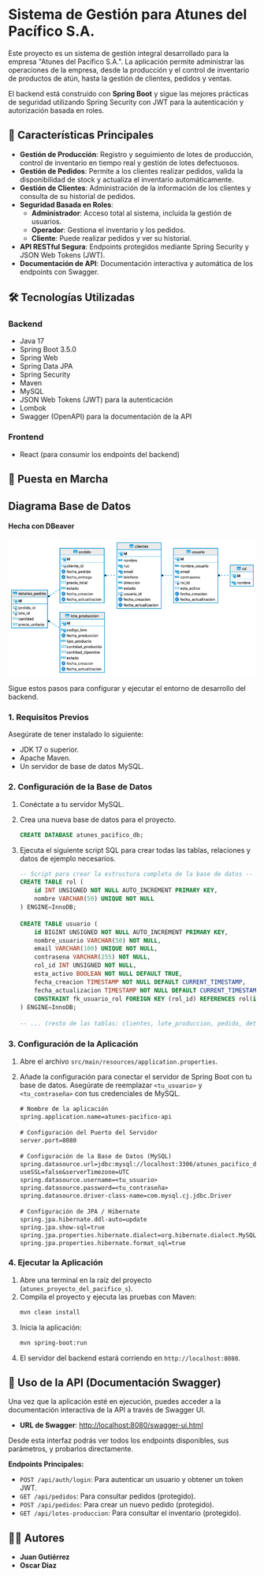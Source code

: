 # Sistema de Gestión para Atunes del Pacífico S.A.

Este proyecto es un sistema de gestión integral desarrollado para la empresa "Atunes del Pacífico S.A.". La aplicación permite administrar las operaciones de la empresa, desde la producción y el control de inventario de productos de atún, hasta la gestión de clientes, pedidos y ventas.

El backend está construido con **Spring Boot** y sigue las mejores prácticas de seguridad utilizando Spring Security con JWT para la autenticación y autorización basada en roles.

## 📜 Características Principales

* **Gestión de Producción**: Registro y seguimiento de lotes de producción, control de inventario en tiempo real y gestión de lotes defectuosos.
* **Gestión de Pedidos**: Permite a los clientes realizar pedidos, valida la disponibilidad de stock y actualiza el inventario automáticamente.
* **Gestión de Clientes**: Administración de la información de los clientes y consulta de su historial de pedidos.
* **Seguridad Basada en Roles**:
    * **Administrador**: Acceso total al sistema, incluida la gestión de usuarios.
    * **Operador**: Gestiona el inventario y los pedidos.
    * **Cliente**: Puede realizar pedidos y ver su historial.
* **API RESTful Segura**: Endpoints protegidos mediante Spring Security y JSON Web Tokens (JWT).
* **Documentación de API**: Documentación interactiva y automática de los endpoints con Swagger.

## 🛠️ Tecnologías Utilizadas

### Backend
* Java 17
* Spring Boot 3.5.0
* Spring Web
* Spring Data JPA
* Spring Security
* Maven
* MySQL
* JSON Web Tokens (JWT) para la autenticación
* Lombok
* Swagger (OpenAPI) para la documentación de la API

### Frontend
* React (para consumir los endpoints del backend)

## 🚀 Puesta en Marcha



## Diagrama Base de Datos

#### Hecha con DBeaver


![Diagrama Base de Datos](https://github.com/SebaGut2103/Proyecto_BACK-FRONT_SpringBoot_GutierrezJuan_DiazOscar/blob/main/img/DiagramaBaseDeDatos.png)




Sigue estos pasos para configurar y ejecutar el entorno de desarrollo del backend.

### 1. Requisitos Previos

Asegúrate de tener instalado lo siguiente:
* JDK 17 o superior.
* Apache Maven.
* Un servidor de base de datos MySQL.

### 2. Configuración de la Base de Datos

1.  Conéctate a tu servidor MySQL.
2.  Crea una nueva base de datos para el proyecto.
    ```sql
    CREATE DATABASE atunes_pacifico_db;
    ```
3.  Ejecuta el siguiente script SQL para crear todas las tablas, relaciones y datos de ejemplo necesarios.

    ```sql
    -- Script para crear la estructura completa de la base de datos --
    CREATE TABLE rol (
        id INT UNSIGNED NOT NULL AUTO_INCREMENT PRIMARY KEY,
        nombre VARCHAR(50) UNIQUE NOT NULL
    ) ENGINE=InnoDB;

    CREATE TABLE usuario (
        id BIGINT UNSIGNED NOT NULL AUTO_INCREMENT PRIMARY KEY,
        nombre_usuario VARCHAR(50) NOT NULL,
        email VARCHAR(100) UNIQUE NOT NULL,
        contrasena VARCHAR(255) NOT NULL,
        rol_id INT UNSIGNED NOT NULL,
        esta_activo BOOLEAN NOT NULL DEFAULT TRUE,
        fecha_creacion TIMESTAMP NOT NULL DEFAULT CURRENT_TIMESTAMP,
        fecha_actualizacion TIMESTAMP NOT NULL DEFAULT CURRENT_TIMESTAMP ON UPDATE CURRENT_TIMESTAMP,
        CONSTRAINT fk_usuario_rol FOREIGN KEY (rol_id) REFERENCES rol(id)
    ) ENGINE=InnoDB;

    -- ... (resto de las tablas: clientes, lote_produccion, pedido, detalles_pedido) ...
    ```

### 3. Configuración de la Aplicación

1.  Abre el archivo `src/main/resources/application.properties`.
2.  Añade la configuración para conectar el servidor de Spring Boot con tu base de datos. Asegúrate de reemplazar `<tu_usuario>` y `<tu_contraseña>` con tus credenciales de MySQL.

    ```properties
    # Nombre de la aplicación
    spring.application.name=atunes-pacifico-api

    # Configuración del Puerto del Servidor
    server.port=8080

    # Configuración de la Base de Datos (MySQL)
    spring.datasource.url=jdbc:mysql://localhost:3306/atunes_pacifico_db?useSSL=false&serverTimezone=UTC
    spring.datasource.username=<tu_usuario>
    spring.datasource.password=<tu_contraseña>
    spring.datasource.driver-class-name=com.mysql.cj.jdbc.Driver

    # Configuración de JPA / Hibernate
    spring.jpa.hibernate.ddl-auto=update
    spring.jpa.show-sql=true
    spring.jpa.properties.hibernate.dialect=org.hibernate.dialect.MySQLDialect
    spring.jpa.properties.hibernate.format_sql=true
    ```

### 4. Ejecutar la Aplicación

1.  Abre una terminal en la raíz del proyecto (`atunes_proyecto_del_pacifico_s`).
2.  Compila el proyecto y ejecuta las pruebas con Maven:
    ```bash
    mvn clean install
    ```
3.  Inicia la aplicación:
    ```bash
    mvn spring-boot:run
    ```
4.  El servidor del backend estará corriendo en `http://localhost:8080`.

## 📖 Uso de la API (Documentación Swagger)

Una vez que la aplicación esté en ejecución, puedes acceder a la documentación interactiva de la API a través de Swagger UI.

* **URL de Swagger**: [http://localhost:8080/swagger-ui.html](http://localhost:8080/swagger-ui.html)

Desde esta interfaz podrás ver todos los endpoints disponibles, sus parámetros, y probarlos directamente.

**Endpoints Principales:**
* `POST /api/auth/login`: Para autenticar un usuario y obtener un token JWT.
* `GET /api/pedidos`: Para consultar pedidos (protegido).
* `POST /api/pedidos`: Para crear un nuevo pedido (protegido).
* `GET /api/lotes-produccion`: Para consultar el inventario (protegido).

## 👨‍💻 Autores

* **Juan Gutiérrez**
* **Oscar Diaz**
